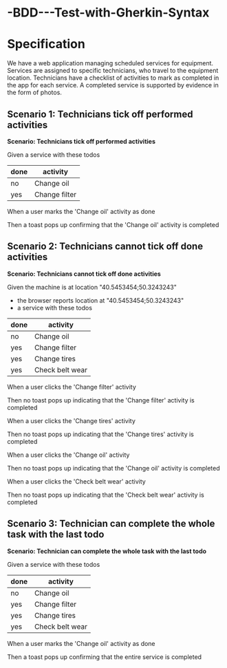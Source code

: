 # -BDD---Test-with-Gherkin-Syntax

# Specification

We have a web application managing scheduled services for equipment. Services are assigned to specific technicians, who travel to the equipment location. Technicians have a checklist of activities to mark as completed in the app for each service. A completed service is supported by evidence in the form of photos.

## Scenario 1: Technicians tick off performed activities

**Scenario: Technicians tick off performed activities**
  
Given a service with these todos

| done | activity       |
|------|----------------|
| no   | Change oil     |
| yes  | Change filter  |

When a user marks the 'Change oil' activity as done

Then a toast pops up confirming that the 'Change oil' activity is completed

## Scenario 2: Technicians cannot tick off done activities

**Scenario: Technicians cannot tick off done activities**
  
Given the machine is at location "40.5453454;50.3243243"
* the browser reports location at "40.5453454;50.3243243"
* a service with these todos

| done | activity         |
|------|------------------|
| no   | Change oil       |
| yes  | Change filter    |
| yes  | Change tires     |
| yes  | Check belt wear  |

When a user clicks the 'Change filter' activity

Then no toast pops up indicating that the 'Change filter' activity is completed

When a user clicks the 'Change tires' activity

Then no toast pops up indicating that the 'Change tires' activity is completed

When a user clicks the 'Change oil' activity

Then no toast pops up indicating that the 'Change oil' activity is completed

When a user clicks the 'Check belt wear' activity

Then no toast pops up indicating that the 'Check belt wear' activity is completed

## Scenario 3: Technician can complete the whole task with the last todo

**Scenario: Technician can complete the whole task with the last todo**
  
Given a service with these todos

| done | activity         |
|------|------------------|
| no   | Change oil       |
| yes  | Change filter    |
| yes  | Change tires     |
| yes  | Check belt wear  |

When a user marks the 'Change oil' activity as done

Then a toast pops up confirming that the entire service is completed

